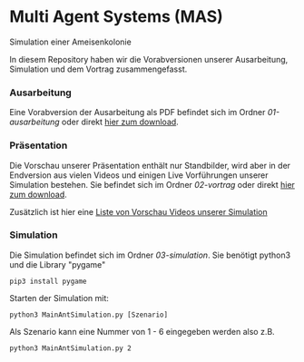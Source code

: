 # Multi Agent Systems (MAS)
Simulation einer Ameisenkolonie

In diesem Repository haben wir die Vorabversionen unserer Ausarbeitung, Simulation und dem Vortrag zusammengefasst.

### Ausarbeitung
Eine Vorabversion der Ausarbeitung als PDF befindet sich im Ordner *01-ausarbeitung* oder direkt [hier zum download]().

### Präsentation
Die Vorschau unserer Präsentation enthält nur Standbilder, wird aber in der Endversion aus vielen Videos und einigen Live Vorführungen unserer Simulation bestehen. Sie befindet sich im Ordner *02-vortrag* oder direkt [hier zum download](https://raw.githubusercontent.com/wschopohl/MasAnts-Preview/master/02-vortrag/MAS-Presentation-Preview.pdf).

Zusätzlich ist hier eine [Liste von Vorschau Videos unserer Simulation](https://github.com/wschopohl/MasAnts-Preview/blob/master/02-vortrag/Videos.md)

### Simulation
Die Simulation befindet sich im Ordner *03-simulation*. Sie benötigt python3 und die Library "pygame"

```
pip3 install pygame
```

Starten der Simulation mit:

```
python3 MainAntSimulation.py [Szenario]
```

Als Szenario kann eine Nummer von 1 - 6 eingegeben werden also z.B.

```
python3 MainAntSimulation.py 2
```